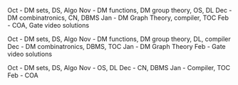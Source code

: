
Oct - DM sets, DS, Algo
Nov - DM functions, DM group theory, OS, DL
Dec - DM combinatronics, CN, DBMS
Jan - DM Graph Theory, compiler, TOC
Feb - COA, Gate video solutions

Oct - DM sets, DS, Algo
Nov - DM functions, DM group theory, DL, compiler
Dec - DM combinatronics, DBMS, TOC
Jan - DM Graph Theory
Feb - Gate video solutions

Oct - DM sets, DS, Algo
Nov - OS, DL
Dec - CN, DBMS
Jan - Compiler, TOC
Feb - COA

